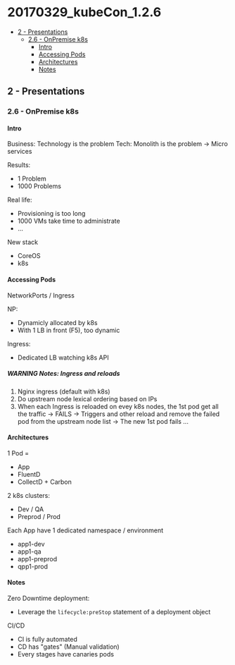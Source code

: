 # 20170329_kubeCon_1.2.6

<!-- MarkdownTOC -->

- [2 - Presentations](#2---presentations)
  - [2.6 - OnPremise k8s](#26---onpremise-k8s)
    - [Intro](#intro)
    - [Accessing Pods](#accessing-pods)
    - [Architectures](#architectures)
    - [Notes](#notes)

<!-- /MarkdownTOC -->




## 2 - Presentations

### 2.6 - OnPremise k8s

#### Intro

Business: Technology is the problem
Tech: Monolith is the problem
-> Micro services

Results:
* 1 Problem
* 1000 Problems

Real life:
* Provisioning is too long
* 1000 VMs take time to administrate
* ...

New stack
* CoreOS
* k8s

#### Accessing Pods

NetworkPorts / Ingress

NP:
* Dynamicly allocated by k8s
* With 1 LB in front (F5), too dynamic

Ingress:
* Dedicated LB watching k8s API

##### WARNING Notes: Ingress and reloads

1. Nginx ingress (default with k8s)
2. Do upstream node lexical ordering based on IPs
3. When each Ingress is reloaded on evey k8s nodes, the 1st pod get all the traffic
-> FAILS
-> Triggers and other reload and remove the failed pod from the upstream node list
-> The new 1st pod fails ...


#### Architectures

1 Pod =
* App
* FluentD
* CollectD + Carbon

2 k8s clusters:
* Dev / QA
* Preprod / Prod

Each App have 1 dedicated namespace / environment
* app1-dev
* app1-qa
* app1-preprod
* qpp1-prod


#### Notes

Zero Downtime deployment:
* Leverage the `lifecycle:preStop` statement of a deployment object

CI/CD
* CI is fully automated
* CD has "gates" (Manual validation)
* Every stages have canaries pods


